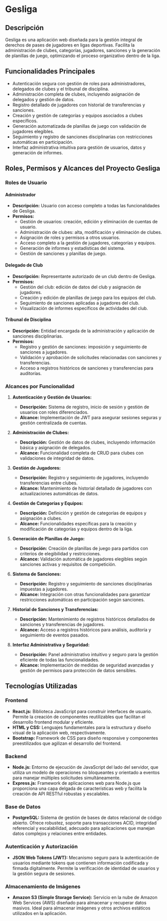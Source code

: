 # Gesliga

## Descripción
Gesliga es una aplicación web diseñada para la gestión integral de derechos de pases de jugadores en ligas deportivas. Facilita la administración de clubes, categorías, jugadores, sanciones y la generación de planillas de juego, optimizando el proceso organizativo dentro de la liga.

## Funcionalidades Principales
- Autenticación segura con gestión de roles para administradores, delegados de clubes y el tribunal de disciplina.
- Administración completa de clubes, incluyendo asignación de delegados y gestión de datos.
- Registro detallado de jugadores con historial de transferencias y sanciones.
- Creación y gestión de categorías y equipos asociados a clubes específicos.
- Generación automatizada de planillas de juego con validación de jugadores elegibles.
- Seguimiento y registro de sanciones disciplinarias con restricciones automáticas en participación.
- Interfaz administrativa intuitiva para gestión de usuarios, datos y generación de informes.

## Roles, Permisos y Alcances del Proyecto Gesliga

### Roles de Usuario

#### Administrador
- **Descripción:** Usuario con acceso completo a todas las funcionalidades de Gesliga.
- **Permisos:**
  - Gestión de usuarios: creación, edición y eliminación de cuentas de usuario.
  - Administración de clubes: alta, modificación y eliminación de clubes.
  - Asignación de roles y permisos a otros usuarios.
  - Acceso completo a la gestión de jugadores, categorías y equipos.
  - Generación de informes y estadísticas del sistema.
  - Gestión de sanciones y planillas de juego.

#### Delegado de Club
- **Descripción:** Representante autorizado de un club dentro de Gesliga.
- **Permisos:**
  - Gestión del club: edición de datos del club y asignación de jugadores.
  - Creación y edición de planillas de juego para los equipos del club.
  - Seguimiento de sanciones aplicadas a jugadores del club.
  - Visualización de informes específicos de actividades del club.

#### Tribunal de Disciplina
- **Descripción:** Entidad encargada de la administración y aplicación de sanciones disciplinarias.
- **Permisos:**
  - Registro y gestión de sanciones: imposición y seguimiento de sanciones a jugadores.
  - Validación y aprobación de solicitudes relacionadas con sanciones y transferencias.
  - Acceso a registros históricos de sanciones y transferencias para auditorías.

### Alcances por Funcionalidad

1. **Autenticación y Gestión de Usuarios:**
   - **Descripción:** Sistema de registro, inicio de sesión y gestión de usuarios con roles diferenciados.
   - **Alcance:** Implementación de JWT para asegurar sesiones seguras y gestión centralizada de cuentas.

2. **Administración de Clubes:**
   - **Descripción:** Gestión de datos de clubes, incluyendo información básica y asignación de delegados.
   - **Alcance:** Funcionalidad completa de CRUD para clubes con validaciones de integridad de datos.

3. **Gestión de Jugadores:**
   - **Descripción:** Registro y seguimiento de jugadores, incluyendo transferencias entre clubes.
   - **Alcance:** Mantenimiento de historial detallado de jugadores con actualizaciones automáticas de datos.

4. **Gestión de Categorías y Equipos:**
   - **Descripción:** Definición y gestión de categorías de equipos y asignación a clubes.
   - **Alcance:** Funcionalidades específicas para la creación y modificación de categorías y equipos dentro de la liga.

5. **Generación de Planillas de Juego:**
   - **Descripción:** Creación de planillas de juego para partidos con criterios de elegibilidad y restricciones.
   - **Alcance:** Validación automática de jugadores elegibles según sanciones activas y requisitos de competición.

6. **Sistema de Sanciones:**
   - **Descripción:** Registro y seguimiento de sanciones disciplinarias impuestas a jugadores.
   - **Alcance:** Integración con otras funcionalidades para garantizar restricciones automáticas en participación según sanciones.

7. **Historial de Sanciones y Transferencias:**
   - **Descripción:** Mantenimiento de registros históricos detallados de sanciones y transferencias de jugadores.
   - **Alcance:** Acceso a registros históricos para análisis, auditoría y seguimiento de eventos pasados.

8. **Interfaz Administrativa y Seguridad:**
   - **Descripción:** Panel administrativo intuitivo y seguro para la gestión eficiente de todas las funcionalidades.
   - **Alcance:** Implementación de medidas de seguridad avanzadas y gestión de permisos para protección de datos sensibles.

## Tecnologías Utilizadas

### Frontend
- **React.js:** Biblioteca JavaScript para construir interfaces de usuario. Permite la creación de componentes reutilizables que facilitan el desarrollo frontend modular y eficiente.
- **HTML y CSS:** Lenguajes fundamentales para la estructura y diseño visual de la aplicación web, respectivamente.
- **Bootstrap:** Framework de CSS para diseño responsive y componentes preestilizados que agilizan el desarrollo del frontend.

### Backend
- **Node.js:** Entorno de ejecución de JavaScript del lado del servidor, que utiliza un modelo de operaciones no bloqueantes y orientado a eventos para manejar múltiples solicitudes simultáneamente.
- **Express.js:** Framework de aplicaciones web para Node.js que proporciona una capa delgada de características web y facilita la creación de API RESTful robustas y escalables.

### Base de Datos
- **PostgreSQL:** Sistema de gestión de bases de datos relacional de código abierto. Ofrece robustez, soporte para transacciones ACID, integridad referencial y escalabilidad, adecuado para aplicaciones que manejan datos complejos y relaciones entre entidades.

### Autenticación y Autorización
- **JSON Web Tokens (JWT):** Mecanismo seguro para la autenticación de usuarios mediante tokens que contienen información codificada y firmada digitalmente. Permite la verificación de identidad de usuarios y la gestión segura de sesiones.

### Almacenamiento de Imágenes
- **Amazon S3 (Simple Storage Service):** Servicio en la nube de Amazon Web Services (AWS) diseñado para almacenar y recuperar datos masivos. Ideal para almacenar imágenes y otros archivos estáticos utilizados en la aplicación.